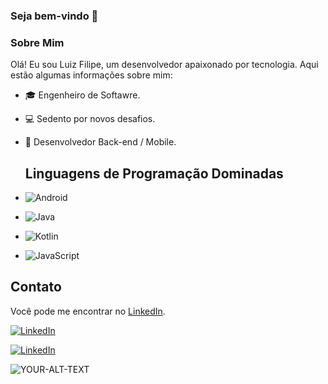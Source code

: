 ### Seja bem-vindo 👋

### Sobre Mim

Olá! Eu sou Luiz Filipe, um desenvolvedor apaixonado por tecnologia. Aqui estão algumas informações sobre mim:

- 🎓 Engenheiro de Softawre.
- 💻 Sedento por novos desafios.
- 📱 Desenvolvedor Back-end / Mobile.

  ## Linguagens de Programação Dominadas

- ![Android](https://img.shields.io/badge/-Android-green)
- ![Java](https://img.shields.io/badge/-Java-red)
- ![Kotlin](https://img.shields.io/badge/-Kotlin-purple)
- ![JavaScript](https://img.shields.io/badge/-JavaScript-yellow)

## Contato

Você pode me encontrar no [LinkedIn](https://www.linkedin.com/in/luizfilipemkato/).

[![LinkedIn](https://img.shields.io/badge/-LinkedIn-blue?style=flat-square&logo=linkedin&logoColor=white&link=https://www.linkedin.com/in/luizfilipemkato/)](https://www.linkedin.com/in/luizfilipemkato/)

[![LinkedIn](https://example.com/linkedin-icon.png)](https://www.linkedin.com/in/luizfilipemkato/)
  
<html>
<picture>
 <source media="(prefers-color-scheme: dark)" srcset="YOUR-DARKMODE-IMAGE">
 <source media="(prefers-color-scheme: light)" srcset="YOUR-LIGHTMODE-IMAGE">
 <img alt="YOUR-ALT-TEXT" src="YOUR-DEFAULT-IMAGE">
</picture>
</html>
